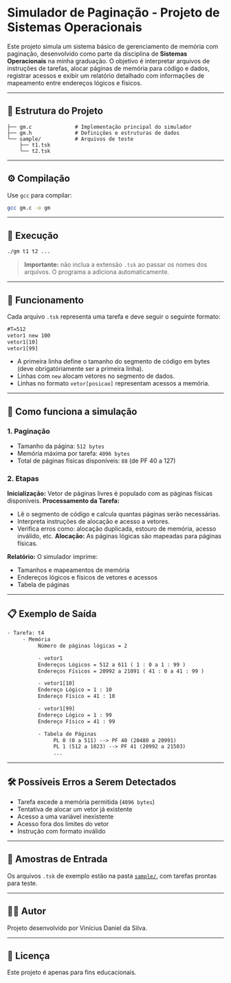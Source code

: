 
# Simulador de Paginação - Projeto de Sistemas Operacionais

Este projeto simula um sistema básico de gerenciamento de memória com paginação, desenvolvido como parte da disciplina de **Sistemas Operacionais** na minha graduação. O objetivo é interpretar arquivos de instruções de tarefas, alocar páginas de memória para código e dados, registrar acessos e exibir um relatório detalhado com informações de mapeamento entre endereços lógicos e físicos.

---

## 📂 Estrutura do Projeto

```
├── gm.c              # Implementação principal do simulador
├── gm.h              # Definições e estruturas de dados
└── sample/           # Arquivos de teste 
    ├── t1.tsk        
    └── t2.tsk        
```

---

## ⚙️ Compilação

Use `gcc` para compilar:

```bash
gcc gm.c -o gm
```

---

## 🚀 Execução

```bash
./gm t1 t2 ...
```

> **Importante:** não inclua a extensão `.tsk` ao passar os nomes dos arquivos. O programa a adiciona automaticamente.

---

## 🧠 Funcionamento

Cada arquivo `.tsk` representa uma tarefa e deve seguir o seguinte formato:

```txt
#T=512
vetor1 new 100
vetor1[10]
vetor1[99]
```

- A primeira linha define o tamanho do segmento de código em bytes (deve obrigatóriamente ser a primeira linha).
- Linhas com `new` alocam vetores no segmento de dados.
- Linhas no formato `vetor[posicao]` representam acessos a memória.

---

## 🧮 Como funciona a simulação

### 1. **Paginação**

- Tamanho da página: `512 bytes`
- Memória máxima por tarefa: `4096 bytes`
- Total de páginas físicas disponíveis: `88` (de PF 40 a 127)

### 2. **Etapas**

 **Inicialização:** Vetor de páginas livres é populado com as páginas físicas disponíveis.
 **Processamento da Tarefa:**
   - Lê o segmento de código e calcula quantas páginas serão necessárias.
   - Interpreta instruções de alocação e acesso a vetores.
   - Verifica erros como: alocação duplicada, estouro de memória, acesso inválido, etc.
 **Alocação:** As páginas lógicas são mapeadas para páginas físicas.
 
 **Relatório:** O simulador imprime:
   - Tamanhos e mapeamentos de memória
   - Endereços lógicos e físicos de vetores e acessos
   - Tabela de páginas

---

## 📋 Exemplo de Saída

```txt
- Tarefa: t4
     - Memória
          Número de páginas lógicas = 2

          - vetor1
          Endereços Lógicos = 512 a 611 ( 1 : 0 a 1 : 99 )
          Endereços Físicos = 20992 a 21091 ( 41 : 0 a 41 : 99 )

          - vetor1[10]
          Endereço Lógico = 1 : 10
          Endereço Físico = 41 : 10

          - vetor1[99]
          Endereço Lógico = 1 : 99
          Endereço Físico = 41 : 99

          - Tabela de Páginas
               PL 0 (0 a 511) --> PF 40 (20480 a 20991)
               PL 1 (512 a 1023) --> PF 41 (20992 a 21503)
               ...
```

---

## 🛠️ Possíveis Erros a Serem Detectados

- Tarefa excede a memória permitida (`4096 bytes`)
- Tentativa de alocar um vetor já existente
- Acesso a uma variável inexistente
- Acesso fora dos limites do vetor
- Instrução com formato inválido

---

## 📎 Amostras de Entrada

Os arquivos `.tsk` de exemplo estão na pasta [`sample/`](./sample/), com tarefas prontas para teste.

---

## 🧑‍💻 Autor

Projeto desenvolvido por Vinícius Daniel da Silva.

---

## 📄 Licença

Este projeto é apenas para fins educacionais.

